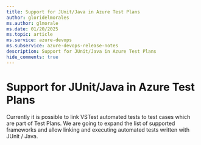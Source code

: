 ```yaml
---
title: Support for JUnit/Java in Azure Test Plans
author: gloridelmorales
ms.author: glmorale
ms.date: 01/20/2025
ms.topic: article
ms.service: azure-devops
ms.subservice: azure-devops-release-notes
description: Support for JUnit/Java in Azure Test Plans
hide_comments: true
---
```


# Support for JUnit/Java in Azure Test Plans

Currently it is possible to link VSTest automated tests to test cases which are part of Test Plans. We are going to expand the list of supported frameworks and allow linking and executing automated tests written with JUnit / Java.